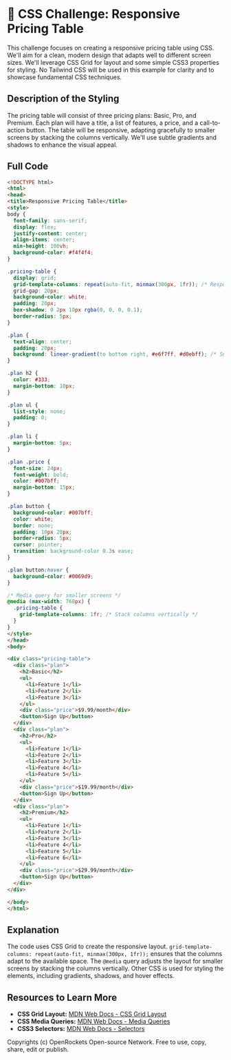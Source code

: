 # 🐞 CSS Challenge:  Responsive Pricing Table


This challenge focuses on creating a responsive pricing table using CSS.  We'll aim for a clean, modern design that adapts well to different screen sizes.  We'll leverage CSS Grid for layout and some simple CSS3 properties for styling.  No Tailwind CSS will be used in this example for clarity and to showcase fundamental CSS techniques.


## Description of the Styling

The pricing table will consist of three pricing plans: Basic, Pro, and Premium. Each plan will have a title, a list of features, a price, and a call-to-action button.  The table will be responsive, adapting gracefully to smaller screens by stacking the columns vertically.  We'll use subtle gradients and shadows to enhance the visual appeal.


## Full Code

```html
<!DOCTYPE html>
<html>
<head>
<title>Responsive Pricing Table</title>
<style>
body {
  font-family: sans-serif;
  display: flex;
  justify-content: center;
  align-items: center;
  min-height: 100vh;
  background-color: #f4f4f4;
}

.pricing-table {
  display: grid;
  grid-template-columns: repeat(auto-fit, minmax(300px, 1fr)); /* Responsive columns */
  grid-gap: 20px;
  background-color: white;
  padding: 20px;
  box-shadow: 0 2px 10px rgba(0, 0, 0, 0.1);
  border-radius: 5px;
}

.plan {
  text-align: center;
  padding: 20px;
  background: linear-gradient(to bottom right, #e6f7ff, #d0ebff); /* Subtle gradient */
}

.plan h2 {
  color: #333;
  margin-bottom: 10px;
}

.plan ul {
  list-style: none;
  padding: 0;
}

.plan li {
  margin-bottom: 5px;
}

.plan .price {
  font-size: 24px;
  font-weight: bold;
  color: #007bff;
  margin-bottom: 15px;
}

.plan button {
  background-color: #007bff;
  color: white;
  border: none;
  padding: 10px 20px;
  border-radius: 5px;
  cursor: pointer;
  transition: background-color 0.3s ease;
}

.plan button:hover {
  background-color: #0069d9;
}

/* Media query for smaller screens */
@media (max-width: 768px) {
  .pricing-table {
    grid-template-columns: 1fr; /* Stack columns vertically */
  }
}
</style>
</head>
<body>

<div class="pricing-table">
  <div class="plan">
    <h2>Basic</h2>
    <ul>
      <li>Feature 1</li>
      <li>Feature 2</li>
      <li>Feature 3</li>
    </ul>
    <div class="price">$9.99/month</div>
    <button>Sign Up</button>
  </div>
  <div class="plan">
    <h2>Pro</h2>
    <ul>
      <li>Feature 1</li>
      <li>Feature 2</li>
      <li>Feature 3</li>
      <li>Feature 4</li>
      <li>Feature 5</li>
    </ul>
    <div class="price">$19.99/month</div>
    <button>Sign Up</button>
  </div>
  <div class="plan">
    <h2>Premium</h2>
    <ul>
      <li>Feature 1</li>
      <li>Feature 2</li>
      <li>Feature 3</li>
      <li>Feature 4</li>
      <li>Feature 5</li>
      <li>Feature 6</li>
    </ul>
    <div class="price">$29.99/month</div>
    <button>Sign Up</button>
  </div>
</div>

</body>
</html>
```


## Explanation

The code uses CSS Grid to create the responsive layout. `grid-template-columns: repeat(auto-fit, minmax(300px, 1fr));` ensures that the columns adapt to the available space.  The `@media` query adjusts the layout for smaller screens by stacking the columns vertically.  Other CSS is used for styling the elements, including gradients, shadows, and hover effects.


## Resources to Learn More

* **CSS Grid Layout:** [MDN Web Docs - CSS Grid Layout](https://developer.mozilla.org/en-US/docs/Web/CSS/CSS_Grid_Layout)
* **CSS Media Queries:** [MDN Web Docs - Media Queries](https://developer.mozilla.org/en-US/docs/Web/CSS/Media_Queries)
* **CSS3 Selectors:** [MDN Web Docs - Selectors](https://developer.mozilla.org/en-US/docs/Web/CSS/CSS_Selectors)


Copyrights (c) OpenRockets Open-source Network. Free to use, copy, share, edit or publish.

